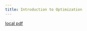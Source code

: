 ```yaml
---
title: Introduction to Optimization
---
```


[local pdf](../../../pdfs/Introduction%20to%20Optimization%2C%204th%20Edition.pdf)